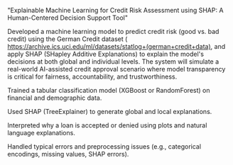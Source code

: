 "Explainable Machine Learning for Credit Risk Assessment using SHAP: A Human-Centered Decision Support Tool"

Developed a machine learning model to predict credit risk (good vs. bad credit) using the German Credit dataset ( https://archive.ics.uci.edu/ml/datasets/statlog+(german+credit+data), 
and apply SHAP (SHapley Additive Explanations) to explain the model's decisions at both global and individual levels. 
The system will simulate a real-world AI-assisted credit approval scenario where model transparency is critical for fairness, accountability, and trustworthiness.

Trained a tabular classification model (XGBoost or RandomForest) on financial and demographic data.

Used SHAP (TreeExplainer) to generate global and local explanations.

Interpreted why a loan is accepted or denied using plots and natural language explanations.

Handled typical errors and preprocessing issues (e.g., categorical encodings, missing values, SHAP errors).
